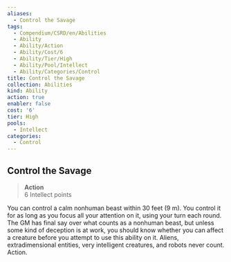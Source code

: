 ```yaml
---
aliases:
  - Control the Savage
tags:
  - Compendium/CSRD/en/Abilities
  - Ability
  - Ability/Action
  - Ability/Cost/6
  - Ability/Tier/High
  - Ability/Pool/Intellect
  - Ability/Categories/Control
title: Control the Savage
collection: Abilities
kind: Ability
action: true
enabler: false
cost: '6'
tier: High
pools:
  - Intellect
categories:
  - Control
---
```

## Control the Savage  
>**Action**  
>6 Intellect points
  
You can control a calm nonhuman beast within 30 feet (9 m). You control it for as long as you focus all your attention on it, using your turn each round. The GM has final say over what counts as a nonhuman beast, but unless some kind of deception is at work, you should know whether you can affect a creature before you attempt to use this ability on it. Aliens, extradimensional entities, very intelligent creatures, and robots never count. Action.